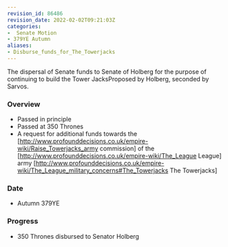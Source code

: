 ```yaml
---
revision_id: 86486
revision_date: 2022-02-02T09:21:03Z
categories:
-  Senate Motion
- 379YE Autumn
aliases:
- Disburse_funds_for_The_Towerjacks
---
```


The dispersal of Senate funds to Senate of Holberg for the purpose of continuing to build the Tower JacksProposed by Holberg, seconded by Sarvos. 

### Overview
* Passed in principle
* Passed at 350 Thrones
* A request for additional funds towards the [http://www.profounddecisions.co.uk/empire-wiki/Raise_Towerjacks_army commission] of the [http://www.profounddecisions.co.uk/empire-wiki/The_League League] army [http://www.profounddecisions.co.uk/empire-wiki/The_League_military_concerns#The_Towerjacks The Towerjacks]

### Date
* Autumn 379YE

### Progress
* 350 Thrones disbursed to Senator Holberg



